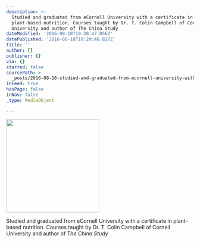 ```yaml
---
description: >-
  Studied and graduated from eCornell University with a certificate in
  plant-based nutrition. Courses taught by Dr. T. Colin Campbell of Cornell
  University and author of The China Study
dateModified: '2016-08-18T19:28:47.056Z'
datePublished: '2016-08-18T19:29:40.827Z'
title: ''
author: []
publisher: {}
via: {}
starred: false
sourcePath: >-
  _posts/2016-08-18-studied-and-graduated-from-ecornell-university-with-a-certif.md
inFeed: true
hasPage: false
inNav: false
_type: MediaObject

---
```

<a href="http://nutritionstudies.org/courses/plant-based-nutrition/" title="Plant-based Nutrition Certificate Badge"><img src="http://nutritionstudies.org/images/graduate-badge.png" width="250"/></a>

Studied and graduated from eCornell University with a certificate in plant-based nutrition. Courses taught by Dr. T. Colin Campbell of Cornell University and author of _The China Study_
